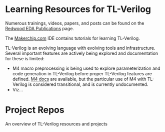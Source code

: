 # Learning Resources for TL-Verilog

Numerous trainings, videos, papers, and posts can be found on the [Redwood EDA Publications](https://www.redwoodeda.com/publications) page.

The [Makerchip.com](https://www.makerchip.com) IDE contains tutorials for learning TL-Verilog.

TL-Verilog is an evolving language with evolving tools and infrastructure. Several important features are actively being explored and documentation for these is limited:

  - M4 macro preprocessing is being used to explore parameterization and code generation in TL-Verilog before proper TL-Verilog features are defined. [M4 docs](https://www.gnu.org/savannah-checkouts/gnu/m4/manual/m4-1.4.18/index.html) are available, but the particular use of M4 with TL-Verilog is considered transitional, and is currently undocumented.
  - Viz...

# Project Repos



An overview of TL-Verilog resources and projects

